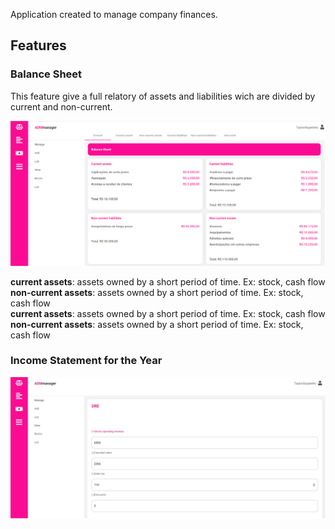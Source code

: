 Application created to manage company finances.

## Features

### Balance Sheet

This feature give a full relatory of assets and liabilities wich are divided by current and non-current.

![balance sheet](img.jpg)

**current assets**: assets owned by a short period of time. Ex: stock, cash flow <br />
**non-current assets**: assets owned by a short period of time. Ex: stock, cash flow <br />
**current assets**: assets owned by a short period of time. Ex: stock, cash flow <br />
**non-current assets**: assets owned by a short period of time. Ex: stock, cash flow <br />

### Income Statement for the Year


![income statement for the year](img2.jpg)

